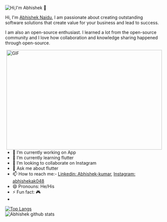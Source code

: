 ![Hi,I'm Abhishek 👋](https://github.com/abhishekak048/abhishekak048/blob/main/Screen%20Recording%202021-04-23%20at%2011.45.59%20AM.gif)

Hi, I'm [Abhishek Naidu](https://www.linkedin.com/in/abhishek-kumar-095828154/), 
I am passionate about creating outstanding software solutions that create value for your business and lead to success.

I am also an open-source enthusiast. I learned a lot from the open-source community and I love how collaboration and knowledge sharing happened through open-source.

<img align="right" alt="GIF" src="https://github.com/abhisheknaiidu/abhisheknaiidu/blob/master/code.gif?raw=true" width="500" height="320" />

- 🔭 I’m currently working on App
- 🌱 I’m currently learning flutter
- 👯 I’m looking to collaborate on Instagram
- 💬 Ask me about flutter
- 📫 How to reach me:- [Linkedin: Abhishek-kumar](https://www.linkedin.com/in/abhishek-kumar-095828154/), [Instagram: abhishekak048](https://www.instagram.com/abhishekak048/)
- 😄 Pronouns: He/His
- ⚡ Fun fact: 🎮
- 
[![Top Langs](https://github-readme-stats.vercel.app/api/top-langs/?username=abhishekak048)](https://github.com/abhishekak048/github-readme-stats)      
   ![Abhishek github stats](https://github-readme-stats.vercel.app/api?username=abhishekak048)   

